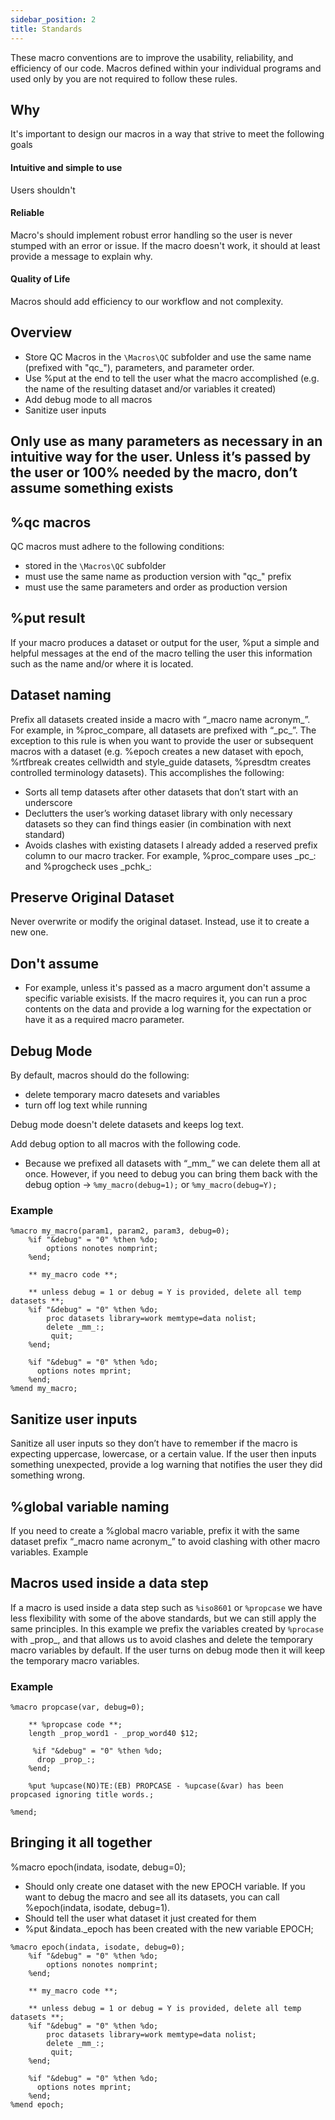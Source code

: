 ```yaml
---
sidebar_position: 2
title: Standards
---
```


These macro conventions are to improve the usability, reliability, and efficiency of our code. 
Macros defined within your individual programs and used only by you are not required to follow these rules.

## Why

It's important to design our macros in a way that strive to meet the following goals

#### Intuitive and simple to use
Users shouldn't 

#### Reliable
Macro's should implement robust error handling so the user is never stumped with an error or issue. If the macro doesn't work, it should at least provide a message to explain why.

#### Quality of Life
Macros should add efficiency to our workflow and not complexity. 

## Overview
* Store QC Macros in the `\Macros\QC` subfolder and use the same name (prefixed with "qc_"), parameters, and parameter order.
* Use %put at the end to tell the user what the macro accomplished (e.g. the name of the resulting dataset and/or variables it created)
* Add debug mode to all macros
* Sanitize user inputs

## Only use as many parameters as necessary in an intuitive way for the user. Unless it’s passed by the user or 100% needed by the macro, don’t assume something exists

## %qc macros

QC macros must adhere to the following conditions:
* stored in the `\Macros\QC` subfolder
* must use the same name as production version with "qc_" prefix
* must use the same parameters and order as production version

## %put result
If your macro produces a dataset or output for the user, %put a simple and helpful messages at the end of the macro telling the user this information such as the name and/or where it is located.

## Dataset naming
Prefix all datasets created inside a macro with “\_macro name acronym_”. For example, in %proc_compare, all datasets are prefixed with “\_pc_”. The exception to this rule is when you want to provide the user or subsequent macros with a dataset (e.g. %epoch creates a new dataset with epoch, %rtfbreak creates cellwidth and style_guide datasets, %presdtm creates controlled terminology datasets). This accomplishes the following:
* Sorts all temp datasets after other datasets that don’t start with an underscore
* Declutters the user’s working dataset library with only necessary datasets so they can find things easier (in combination with next standard)
* Avoids clashes with existing datasets
I already added a reserved prefix column to our macro tracker. For example, %proc_compare uses \_pc_: and %progcheck uses \_pchk_:

## Preserve Original Dataset
Never overwrite or modify the original dataset. Instead, use it to create a new one.

## Don't assume 
* For example, unless it's passed as a macro argument don't assume a specific variable exisists. If the macro requires it, you can run a proc contents on the data and provide a log warning for the expectation or have it as a required macro parameter.

## Debug Mode
By default, macros should do the following:
* delete temporary macro datesets and variables
* turn off log text while running

Debug mode doesn't delete datasets and keeps log text.

Add debug option to all macros with the following code.
* Because we prefixed all datasets with “\_mm_” we can delete them all at once. However, if you need to debug you can bring them back with the debug option -> `%my_macro(debug=1);` or `%my_macro(debug=Y);`
 
### Example
```sas
%macro my_macro(param1, param2, param3, debug=0);
    %if "&debug" = "0" %then %do;
		options nonotes nomprint;
	%end;

    ** my_macro code **;
 
    ** unless debug = 1 or debug = Y is provided, delete all temp datasets **;
    %if "&debug" = "0" %then %do;
        proc datasets library=work memtype=data nolist;
        delete _mm_:;
         quit;
    %end;

    %if "&debug" = "0" %then %do;
	  options notes mprint;
	%end;
%mend my_macro;
```

## Sanitize user inputs
Sanitize all user inputs so they don’t have to remember if the macro is expecting uppercase, lowercase, or a certain value. If the user then inputs something unexpected, provide a log warning that notifies the user they did something wrong.

## %global variable naming
If you need to create a %global macro variable, prefix it with the same dataset prefix “\_macro name acronym_” to avoid clashing with other macro variables.
Example

## Macros used inside a data step
If a macro is used inside a data step such as `%iso8601` or `%propcase` we have less flexibility with some of the above standards, but we can still apply the same principles. In this example we prefix the variables created by `%procase` with \_prop_, and that allows us to avoid clashes and delete the temporary macro variables by default. If the user turns on debug mode then it will keep the temporary macro variables.

### Example
```sas
%macro propcase(var, debug=0);

    ** %propcase code **;
    length _prop_word1 - _prop_word40 $12;

     %if "&debug" = "0" %then %do;
	  drop _prop_:;
	%end;

    %put %upcase(NO)TE:(EB) PROPCASE - %upcase(&var) has been propcased ignoring title words.;

%mend;
```


## Bringing it all together
 
%macro epoch(indata, isodate, debug=0);
* Should only create one dataset with the new EPOCH variable. If you want to debug the macro and see all its datasets, you can call %epoch(indata, isodate, debug=1).
* Should tell the user what dataset it just created for them
* %put &indata._epoch has been created with the new variable EPOCH;

```sas
%macro epoch(indata, isodate, debug=0);
    %if "&debug" = "0" %then %do;
		options nonotes nomprint;
	%end;

    ** my_macro code **;
 
    ** unless debug = 1 or debug = Y is provided, delete all temp datasets **;
    %if "&debug" = "0" %then %do;
        proc datasets library=work memtype=data nolist;
        delete _mm_:;
         quit;
    %end;

    %if "&debug" = "0" %then %do;
	  options notes mprint;
	%end;
%mend epoch;

```
